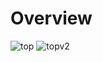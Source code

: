 # Overview
![top](https://user-images.githubusercontent.com/43499190/125204125-dc7a9880-e238-11eb-8259-dd9d535d4d17.jpg)
![topv2](https://user-images.githubusercontent.com/43499190/125204175-26fc1500-e239-11eb-86b9-ed443f600b2a.jpg)
